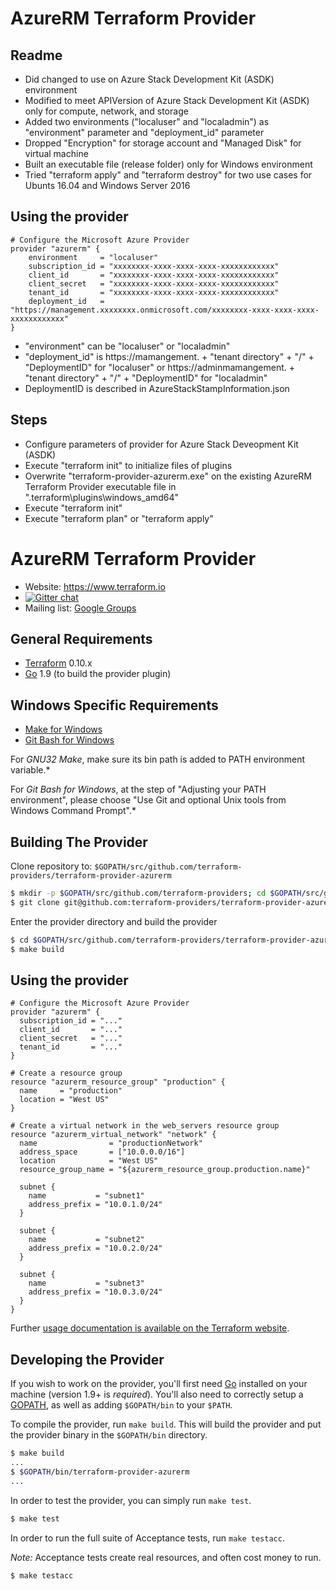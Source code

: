 AzureRM Terraform Provider
==================

Readme
----------------------

- Did changed to use on Azure Stack Development Kit (ASDK) environment
- Modified to meet APIVersion of Azure Stack Development Kit (ASDK) only for compute, network, and storage
- Added two environments ("localuser" and "localadmin") as "environment" parameter and "deployment_id" parameter
- Dropped "Encryption" for storage account and "Managed Disk" for virtual machine
- Built an executable file (release folder) only for Windows environment
- Tried "terraform apply" and "terraform destroy" for two use cases for Ubunts 16.04 and Windows Server 2016

Using the provider
----------------------

```
# Configure the Microsoft Azure Provider
provider "azurerm" {
    environment     = "localuser"
    subscription_id = "xxxxxxxx-xxxx-xxxx-xxxx-xxxxxxxxxxxx"
    client_id       = "xxxxxxxx-xxxx-xxxx-xxxx-xxxxxxxxxxxx"
    client_secret   = "xxxxxxxx-xxxx-xxxx-xxxx-xxxxxxxxxxxx"
    tenant_id       = "xxxxxxxx-xxxx-xxxx-xxxx-xxxxxxxxxxxx"
    deployment_id   = "https://management.xxxxxxxx.onmicrosoft.com/xxxxxxxx-xxxx-xxxx-xxxx-xxxxxxxxxxxx"
}
```

- "environment" can be "localuser" or "localadmin" 
- "deployment_id" is 
 https://mamangement. + "tenant directory" + "/" + "DeploymentID" for "localuser" or
 https://adminmamangement. + "tenant directory" + "/" + "DeploymentID" for "localadmin"
- DeploymentID is described in AzureStackStampInformation.json

Steps
----------------------

- Configure parameters of provider for Azure Stack Deveopment Kit (ASDK)
- Execute "terraform init" to initialize files of plugins 
- Overwrite "terraform-provider-azurerm.exe" on the existing AzureRM Terraform Provider executable file in ".terraform\plugins\windows_amd64"
- Execute "terraform init"
- Execute "terraform plan" or "terraform apply"


AzureRM Terraform Provider
==================

- Website: https://www.terraform.io
- [![Gitter chat](https://badges.gitter.im/hashicorp-terraform/Lobby.png)](https://gitter.im/hashicorp-terraform/Lobby)
- Mailing list: [Google Groups](http://groups.google.com/group/terraform-tool)

General Requirements
------------

-	[Terraform](https://www.terraform.io/downloads.html) 0.10.x
-	[Go](https://golang.org/doc/install) 1.9 (to build the provider plugin)

Windows Specific Requirements
-----------------------------
- [Make for Windows](http://gnuwin32.sourceforge.net/packages/make.htm)
- [Git Bash for Windows](https://git-scm.com/download/win)

For *GNU32 Make*, make sure its bin path is added to PATH environment variable.*

For *Git Bash for Windows*, at the step of "Adjusting your PATH environment", please choose "Use Git and optional Unix tools from Windows Command Prompt".*

Building The Provider
---------------------

Clone repository to: `$GOPATH/src/github.com/terraform-providers/terraform-provider-azurerm`

```sh
$ mkdir -p $GOPATH/src/github.com/terraform-providers; cd $GOPATH/src/github.com/terraform-providers
$ git clone git@github.com:terraform-providers/terraform-provider-azurerm
```

Enter the provider directory and build the provider

```sh
$ cd $GOPATH/src/github.com/terraform-providers/terraform-provider-azurerm
$ make build
```

Using the provider
----------------------

```
# Configure the Microsoft Azure Provider
provider "azurerm" {
  subscription_id = "..."
  client_id       = "..."
  client_secret   = "..."
  tenant_id       = "..."
}

# Create a resource group
resource "azurerm_resource_group" "production" {
  name     = "production"
  location = "West US"
}

# Create a virtual network in the web_servers resource group
resource "azurerm_virtual_network" "network" {
  name                = "productionNetwork"
  address_space       = ["10.0.0.0/16"]
  location            = "West US"
  resource_group_name = "${azurerm_resource_group.production.name}"

  subnet {
    name           = "subnet1"
    address_prefix = "10.0.1.0/24"
  }

  subnet {
    name           = "subnet2"
    address_prefix = "10.0.2.0/24"
  }

  subnet {
    name           = "subnet3"
    address_prefix = "10.0.3.0/24"
  }
}
```

Further [usage documentation is available on the Terraform website](https://www.terraform.io/docs/providers/azurerm/index.html).

Developing the Provider
---------------------------

If you wish to work on the provider, you'll first need [Go](http://www.golang.org) installed on your machine (version 1.9+ is *required*). You'll also need to correctly setup a [GOPATH](http://golang.org/doc/code.html#GOPATH), as well as adding `$GOPATH/bin` to your `$PATH`.

To compile the provider, run `make build`. This will build the provider and put the provider binary in the `$GOPATH/bin` directory.

```sh
$ make build
...
$ $GOPATH/bin/terraform-provider-azurerm
...
```

In order to test the provider, you can simply run `make test`.

```sh
$ make test
```

In order to run the full suite of Acceptance tests, run `make testacc`.

*Note:* Acceptance tests create real resources, and often cost money to run.

```sh
$ make testacc
```
